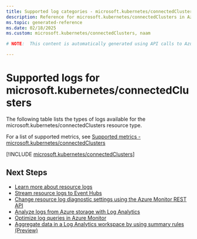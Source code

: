 ```yaml
---
title: Supported log categories - microsoft.kubernetes/connectedClusters
description: Reference for microsoft.kubernetes/connectedClusters in Azure Monitor Logs.
ms.topic: generated-reference
ms.date: 02/18/2025
ms.custom: microsoft.kubernetes/connectedClusters, naam

# NOTE:  This content is automatically generated using API calls to Azure. Any edits made on these files will be overwritten in the next run of the script. 

---
```





# Supported logs for microsoft.kubernetes/connectedClusters  
The following table lists the types of logs available for the microsoft.kubernetes/connectedClusters resource type.
  
  
  
For a list of supported metrics, see [Supported metrics - microsoft.kubernetes/connectedClusters](../supported-metrics/microsoft-kubernetes-connectedclusters-metrics.md)  
  

  
[!INCLUDE [microsoft.kubernetes/connectedClusters](~/reusable-content/ce-skilling/azure/includes/azure-monitor/reference/logs/microsoft-kubernetes-connectedclusters-logs-include.md)]  
  

## Next Steps

* [Learn more about resource logs](/azure/azure-monitor/essentials/platform-logs-overview)
* [Stream resource logs to Event Hubs](/azure/azure-monitor/essentials/resource-logs#send-to-azure-event-hubs)
* [Change resource log diagnostic settings using the Azure Monitor REST API](/rest/api/monitor/diagnosticsettings)
* [Analyze logs from Azure storage with Log Analytics](/azure/azure-monitor/essentials/resource-logs#send-to-log-analytics-workspace)
* [Optimize log queries in Azure Monitor](/azure/azure-monitor/logs/query-optimization)
* [Aggregate data in a Log Analytics workspace by using summary rules (Preview)](/azure/azure-monitor/logs/summary-rules)